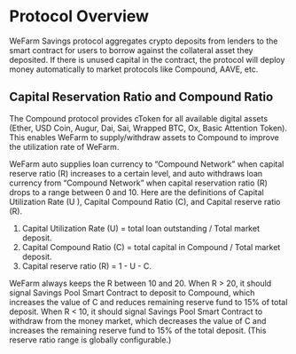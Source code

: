 # Protocol Overview

WeFarm Savings protocol aggregates crypto deposits from lenders to the smart contract for users to borrow against the collateral asset they deposited. If there is unused capital in the contract, the protocol will deploy money automatically to market protocols like Compound, AAVE, etc. 

## Capital Reservation Ratio and Compound Ratio

The Compound protocol provides cToken for all available digital assets (Ether, USD Coin, Augur, Dai, Sai, Wrapped BTC, Ox, Basic Attention Token). This enables WeFarm to supply/withdraw assets to Compound to improve the utilization rate of WeFarm. 

WeFarm auto supplies loan currency to “Compound Network” when capital reserve ratio (R) increases to a certain level, and auto withdraws loan currency from “Compound Network” when capital reservation ratio (R) drops to a range between 0 and 10. Here are the definitions of  Capital Utilization Rate (U ), Capital Compound Ratio (C), and Capital reserve ratio (R).

1. Capital Utilization Rate (U) = total loan outstanding / Total market deposit.
2. Capital Compound Ratio (C) = total capital in Compound / Total market deposit.
3. Capital reserve ratio (R) = 1 - U - C.

WeFarm always keeps the R between 10 and 20.  When R > 20,   it should signal Savings Pool Smart Contract to deposit to Compound, which increases the value of C and reduces remaining reserve fund to 15% of total deposit. When R < 10, it should signal Savings Pool Smart Contract to withdraw from the money market, which decreases the value of C and increases the remaining reserve fund to 15% of the total deposit. (This reserve ratio range is globally configurable.)
